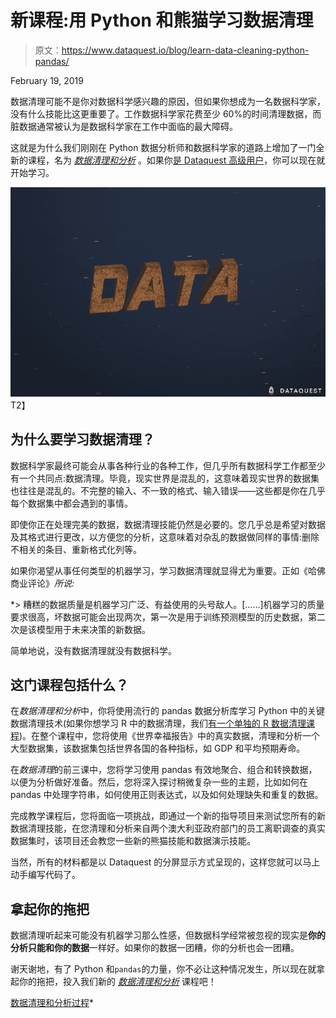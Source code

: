 # 新课程:用 Python 和熊猫学习数据清理

> 原文：<https://www.dataquest.io/blog/learn-data-cleaning-python-pandas/>

February 19, 2019

数据清理可能不是你对数据科学感兴趣的原因，但如果你想成为一名数据科学家，没有什么技能比这更重要了。工作数据科学家花费至少 60%的时间清理数据，而脏数据通常被认为是数据科学家在工作中面临的最大障碍。

这就是为什么我们刚刚在 Python 数据分析师和数据科学家的道路上增加了一门全新的课程，名为 [*数据清理和分析*](https://www.dataquest.io/course/python-datacleaning) 。如果你[是 Dataquest 高级用户](https://www.dataquest.io/subscribe/)，你可以现在就开始学习。

![data science via clean data](img/3abcf3c3370dff2fd71217f0e4342e55.png "Data science starts with clean data")T2】

## 为什么要学习数据清理？

数据科学家最终可能会从事各种行业的各种工作，但几乎所有数据科学工作都至少有一个共同点:数据清理。毕竟，现实世界是混乱的，这意味着现实世界的数据集也往往是混乱的。不完整的输入、不一致的格式、输入错误——这些都是你在几乎每个数据集中都会遇到的事情。

即使你正在处理完美的数据，数据清理技能仍然是必要的。您几乎总是希望对数据及其格式进行更改，以方便您的分析，这意味着对杂乱的数据做同样的事情:删除不相关的条目、重新格式化列等。

如果你渴望从事任何类型的机器学习，学习数据清理就显得尤为重要。正如《哈佛商业评论》[](https://hbr.org/2018/04/if-your-data-is-bad-your-machine-learning-tools-are-useless)*所说:*

 *> 糟糕的数据质量是机器学习广泛、有益使用的头号敌人。[……]机器学习的质量要求很高，坏数据可能会出现两次，第一次是用于训练预测模型的历史数据，第二次是该模型用于未来决策的新数据。

简单地说，没有数据清理就没有数据科学。

## 这门课程包括什么？

在*数据清理和分析*中，你将使用流行的 pandas 数据分析库学习 Python 中的关键数据清理技术(如果你想学习 R 中的数据清理，我们[有一个单独的 R 数据清理课程](https://www.dataquest.io/course/r-data-cleaning/))。在整个课程中，您将使用《世界幸福报告》中的真实数据，清理和分析一个大型数据集，该数据集包括世界各国的各种指标，如 GDP 和平均预期寿命。

在*数据清理*的前三课中，您将学习使用 pandas 有效地聚合、组合和转换数据，以便为分析做好准备。然后，您将深入探讨稍微复杂一些的主题，比如如何在 pandas 中处理字符串，如何使用正则表达式，以及如何处理缺失和重复的数据。

完成教学课程后，您将面临一项挑战，即通过一个新的指导项目来测试您所有的新数据清理技能，在您清理和分析来自两个澳大利亚政府部门的员工离职调查的真实数据集时，该项目还会教您一些新的熊猫技能和数据演示技能。

当然，所有的材料都是以 Dataquest 的分屏显示方式呈现的，这样您就可以马上动手编写代码了。

## 拿起你的拖把

数据清理听起来可能没有机器学习那么性感，但数据科学经常被忽视的现实是**你的分析只能和你的数据**一样好。如果你的数据一团糟，你的分析也会一团糟。

谢天谢地，有了 Python 和`pandas`的力量，你不必让这种情况发生，所以现在就拿起你的拖把，投入我们新的 [*数据清理和分析*](https://www.dataquest.io/course/python-datacleaning) 课程吧！

[数据清理和分析过程](https://www.dataquest.io/course/python-datacleaning)*